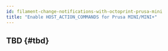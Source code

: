 ```yaml
---
id: filament-change-notifications-with-octoprint-prusa-mini
title: "Enable HOST_ACTION_COMMANDS for Prusa MINI/MINI+"
---
```


## TBD {#tbd}